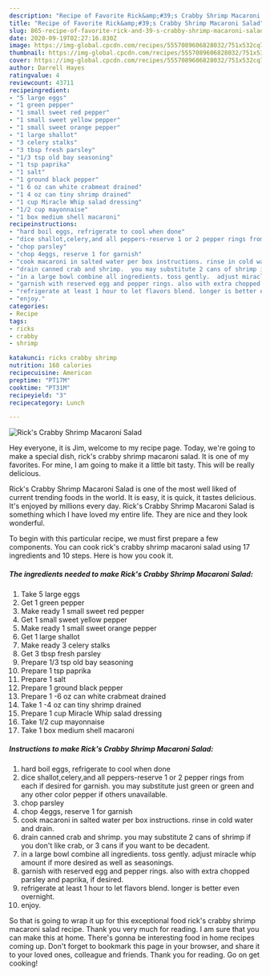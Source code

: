 ```yaml
---
description: "Recipe of Favorite Rick&amp;#39;s Crabby Shrimp Macaroni Salad"
title: "Recipe of Favorite Rick&amp;#39;s Crabby Shrimp Macaroni Salad"
slug: 865-recipe-of-favorite-rick-and-39-s-crabby-shrimp-macaroni-salad
date: 2020-09-19T02:27:16.830Z
image: https://img-global.cpcdn.com/recipes/5557089606828032/751x532cq70/ricks-crabby-shrimp-macaroni-salad-recipe-main-photo.jpg
thumbnail: https://img-global.cpcdn.com/recipes/5557089606828032/751x532cq70/ricks-crabby-shrimp-macaroni-salad-recipe-main-photo.jpg
cover: https://img-global.cpcdn.com/recipes/5557089606828032/751x532cq70/ricks-crabby-shrimp-macaroni-salad-recipe-main-photo.jpg
author: Darrell Hayes
ratingvalue: 4
reviewcount: 43711
recipeingredient:
- "5 large eggs"
- "1 green pepper"
- "1 small sweet red pepper"
- "1 small sweet yellow pepper"
- "1 small sweet orange pepper"
- "1 large shallot"
- "3 celery stalks"
- "3 tbsp fresh parsley"
- "1/3 tsp old bay seasoning"
- "1 tsp paprika"
- "1 salt"
- "1 ground black pepper"
- "1 6 oz can white crabmeat drained"
- "1 4 oz can tiny shrimp drained"
- "1 cup Miracle Whip salad dressing"
- "1/2 cup mayonnaise"
- "1 box medium shell macaroni"
recipeinstructions:
- "hard boil eggs, refrigerate to cool when done"
- "dice shallot,celery,and all peppers-reserve 1 or 2 pepper rings from each if desired for garnish.  you may substitute just green or green and any other color pepper if others unavailable."
- "chop parsley"
- "chop 4eggs, reserve 1 for garnish"
- "cook macaroni in salted water per box instructions. rinse in cold water and drain."
- "drain canned crab and shrimp.  you may substitute 2 cans of shrimp if you don&#39;t like crab, or 3 cans if you want to be decadent."
- "in a large bowl combine all ingredients. toss gently.  adjust miracle whip amount if more desired as well as seasonings."
- "garnish with reserved egg and pepper rings. also with extra chopped parsley and paprika, if desired."
- "refrigerate at least 1 hour to let flavors blend. longer is better even overnight."
- "enjoy."
categories:
- Recipe
tags:
- ricks
- crabby
- shrimp

katakunci: ricks crabby shrimp 
nutrition: 168 calories
recipecuisine: American
preptime: "PT17M"
cooktime: "PT31M"
recipeyield: "3"
recipecategory: Lunch

---
```



![Rick&#39;s Crabby Shrimp Macaroni Salad](https://img-global.cpcdn.com/recipes/5557089606828032/751x532cq70/ricks-crabby-shrimp-macaroni-salad-recipe-main-photo.jpg)

Hey everyone, it is Jim, welcome to my recipe page. Today, we're going to make a special dish, rick&#39;s crabby shrimp macaroni salad. It is one of my favorites. For mine, I am going to make it a little bit tasty. This will be really delicious.



Rick&#39;s Crabby Shrimp Macaroni Salad is one of the most well liked of current trending foods in the world. It is easy, it is quick, it tastes delicious. It's enjoyed by millions every day. Rick&#39;s Crabby Shrimp Macaroni Salad is something which I have loved my entire life. They are nice and they look wonderful.


To begin with this particular recipe, we must first prepare a few components. You can cook rick&#39;s crabby shrimp macaroni salad using 17 ingredients and 10 steps. Here is how you cook it.

<!--inarticleads1-->

##### The ingredients needed to make Rick&#39;s Crabby Shrimp Macaroni Salad:

1. Take 5 large eggs
1. Get 1 green pepper
1. Make ready 1 small sweet red pepper
1. Get 1 small sweet yellow pepper
1. Make ready 1 small sweet orange pepper
1. Get 1 large shallot
1. Make ready 3 celery stalks
1. Get 3 tbsp fresh parsley
1. Prepare 1/3 tsp old bay seasoning
1. Prepare 1 tsp paprika
1. Prepare 1 salt
1. Prepare 1 ground black pepper
1. Prepare 1 -6 oz can white crabmeat drained
1. Take 1 -4 oz can tiny shrimp drained
1. Prepare 1 cup Miracle Whip salad dressing
1. Take 1/2 cup mayonnaise
1. Take 1 box medium shell macaroni




<!--inarticleads2-->

##### Instructions to make Rick&#39;s Crabby Shrimp Macaroni Salad:

1. hard boil eggs, refrigerate to cool when done
1. dice shallot,celery,and all peppers-reserve 1 or 2 pepper rings from each if desired for garnish.  you may substitute just green or green and any other color pepper if others unavailable.
1. chop parsley
1. chop 4eggs, reserve 1 for garnish
1. cook macaroni in salted water per box instructions. rinse in cold water and drain.
1. drain canned crab and shrimp.  you may substitute 2 cans of shrimp if you don&#39;t like crab, or 3 cans if you want to be decadent.
1. in a large bowl combine all ingredients. toss gently.  adjust miracle whip amount if more desired as well as seasonings.
1. garnish with reserved egg and pepper rings. also with extra chopped parsley and paprika, if desired.
1. refrigerate at least 1 hour to let flavors blend. longer is better even overnight.
1. enjoy.




So that is going to wrap it up for this exceptional food rick&#39;s crabby shrimp macaroni salad recipe. Thank you very much for reading. I am sure that you can make this at home. There's gonna be interesting food in home recipes coming up. Don't forget to bookmark this page in your browser, and share it to your loved ones, colleague and friends. Thank you for reading. Go on get cooking!
